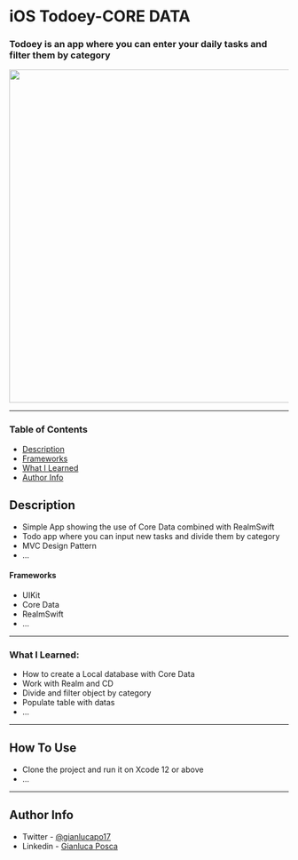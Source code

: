 # iOS Todoey-CORE DATA

### Todoey is an app where you can enter your daily tasks and filter them by category

<div>
<img align=center width="600" src="https://user-images.githubusercontent.com/16993073/166229166-0c021c09-69f9-4727-a8d0-a1123740b151.jpeg">
<div>
  
---

### Table of Contents

- [Description](#description)
- [Frameworks](#frameworks)
- [What I Learned](#what-i-learned)
- [Author Info](#author-info)

## Description

- Simple App showing the use of Core Data combined with RealmSwift
- Todo app where you can input new tasks and divide them by category
- MVC Design Pattern
- ...

#### Frameworks

- UIKit
- Core Data
- RealmSwift
- ...

---
### What I Learned:

- How to create a Local database with Core Data
- Work with Realm and CD
- Divide and filter object by category
- Populate table with datas
- ...
---

## How To Use

- Clone the project and run it on Xcode 12 or above
- ...
---

## Author Info

- Twitter - [@gianlucapo17](https://twitter.com/gianlucapo17)
- Linkedin - [Gianluca Posca](https://www.linkedin.com/in/gianluca-posca-233868123)

 
